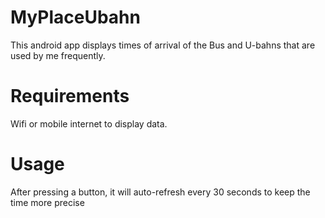 # MyPlaceUbahn
This android app displays times of arrival of the Bus and U-bahns that are used by me frequently.  
# Requirements
Wifi or mobile internet to display data.  
# Usage
After pressing a button, it will auto-refresh every 30 seconds to keep the time more precise

